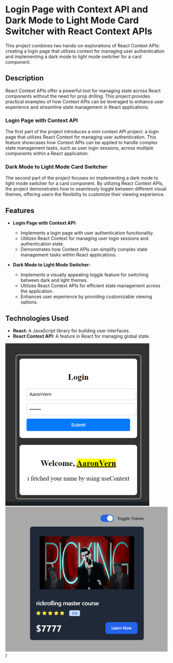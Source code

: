 # Login Page with Context API and Dark Mode to Light Mode Card Switcher with React Context APIs

This project combines two hands-on explorations of React Context APIs: creating a login page that utilizes context for managing user authentication and implementing a dark mode to light mode switcher for a card component.

## Description

React Context APIs offer a powerful tool for managing state across React components without the need for prop drilling. This project provides practical examples of how Context APIs can be leveraged to enhance user experience and streamline state management in React applications.

### Login Page with Context API

The first part of the project introduces a mini context API project: a login page that utilizes React Context for managing user authentication. This feature showcases how Context APIs can be applied to handle complex state management tasks, such as user login sessions, across multiple components within a React application.

### Dark Mode to Light Mode Card Switcher

The second part of the project focuses on implementing a dark mode to light mode switcher for a card component. By utilizing React Context APIs, the project demonstrates how to seamlessly toggle between different visual themes, offering users the flexibility to customize their viewing experience.

## Features

- **Login Page with Context API:**
  - Implements a login page with user authentication functionality.
  - Utilizes React Context for managing user login sessions and authentication state.
  - Demonstrates how Context APIs can simplify complex state management tasks within React applications.

- **Dark Mode to Light Mode Switcher:**
  - Implements a visually appealing toggle feature for switching between dark and light themes.
  - Utilizes React Context APIs for efficient state management across the application.
  - Enhances user experience by providing customizable viewing options.

## Technologies Used

- **React:** A JavaScript library for building user interfaces.
- **React Context API:** A feature in React for managing global state.

![Preview of loginpage](./assets/Screenshot%202024-04-26%20015835.png)
![Preview of theme switcher](./assets/Screenshot%202024-04-26%20015857.png))
